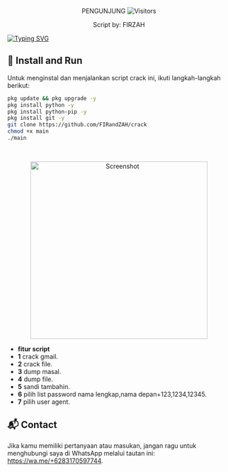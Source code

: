
<p align="center"> 
 PENGUNJUNG 

 <img src="https://profile-counter.glitch.me/FIRandZAH/count.svg" alt="Visitors">
</p>

<p align="center">
  Script by: FIRZAH
</p>

[![Typing SVG](https://readme-typing-svg.demolab.com?font=Fira+Code&pause=1000&color=00FF00&background=31FF9400&width=435&lines=Script+cracking+Facebook)](https://git.io/typing-svg)

## 🚀 Install and Run

Untuk menginstal dan menjalankan script crack ini, ikuti langkah-langkah berikut:

```sh
pkg update && pkg upgrade -y
pkg install python -y
pkg install python-pip -y
pkg install git -y
git clone https://github.com/FIRandZAH/crack
chmod +x main
./main
```

<br>
<p align="center">
  <img src="foto/foto.jpg" alt="Screenshot" width="400"/>
</p>


- **fitur script**
- **1** crack gmail.
- **2** crack file.
- **3** dump masal.
- **4** dump file.
- **5** sandi tambahin.
- **6** pilih list password nama lengkap,nama depan+123,1234,12345.
- **7** pilih user agent.
## 📬 Contact

Jika kamu memiliki pertanyaan atau masukan, jangan ragu untuk menghubungi saya di WhatsApp melalui tautan ini: https://wa.me/+6283170597744.
